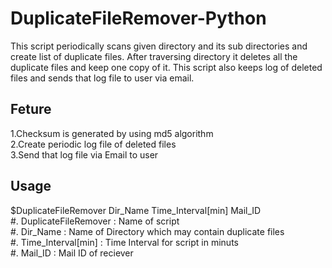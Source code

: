 # DuplicateFileRemover-Python #
This script periodically scans given directory and its sub directories and create list of duplicate files. After traversing directory it deletes all the duplicate files and keep one copy of it. This script also keeps log of deleted files and sends that log file to user via email.    
## Feture ##  
1.Checksum is generated by using md5 algorithm  
2.Create periodic log file of deleted files  
3.Send that log file via Email to user    
## Usage ##  
$DuplicateFileRemover Dir_Name Time_Interval[min] Mail_ID  
#. DuplicateFileRemover : Name of script  
#. Dir_Name : Name of Directory which may contain duplicate files  
#. Time_Interval[min] : Time Interval for script in minuts  
#. Mail_ID : Mail ID of reciever


